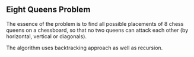 ## Eight Queens Problem
The essence of the problem is to find all possible placements of 8 chess queens on a chessboard, so that no two queens can attack each other (by horizontal, vertical or diagonals).

The algorithm uses backtracking approach as well as recursion.
